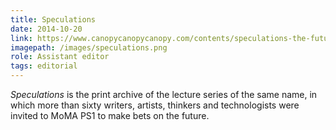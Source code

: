 ```yaml
---
title: Speculations
date: 2014-10-20
link: https://www.canopycanopycanopy.com/contents/speculations-the-future-is
imagepath: /images/speculations.png
role: Assistant editor
tags: editorial
---
```

_Speculations_ is the print archive of the lecture series of the same name, in which more than sixty writers, artists, thinkers and technologists were invited to MoMA PS1 to make bets on the future.
